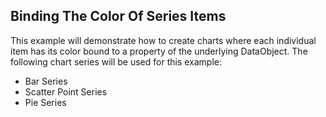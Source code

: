## Binding The Color Of Series Items
This example will demonstrate how to create charts where each individual item has its color bound to a property of the underlying DataObject.
The following chart series will be used for this example:

  - Bar Series
  - Scatter Point Series
  - Pie Series

[//]: <keywords: barseries, scatterpointseries, pieseries, pointtemplate, databinding, mvvm, bound, datapoint>